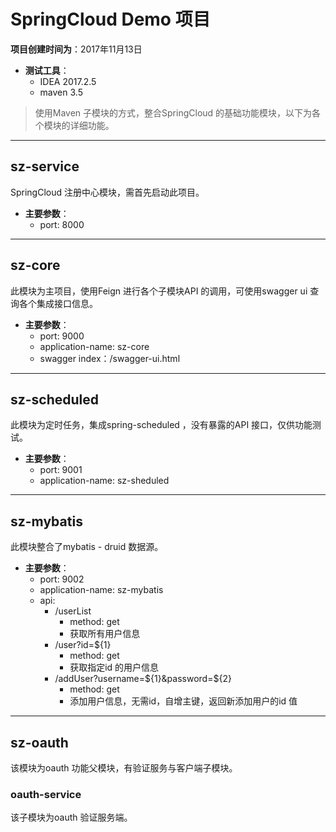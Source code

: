 # SpringCloud Demo 项目
**项目创建时间为**：2017年11月13日

- **测试工具**：
  - IDEA 2017.2.5
  - maven 3.5
> 使用Maven 子模块的方式，整合SpringCloud 的基础功能模块，以下为各个模块的详细功能。

-----------
## sz-service
SpringCloud 注册中心模块，需首先启动此项目。
- **主要参数**：
  - port: 8000

-----------
## sz-core
此模块为主项目，使用Feign 进行各个子模块API 的调用，可使用swagger ui 查询各个集成接口信息。
- **主要参数**：
  - port: 9000
  - application-name: sz-core
  - swagger index：/swagger-ui.html
  
-----------
## sz-scheduled
此模块为定时任务，集成spring-scheduled ，没有暴露的API 接口，仅供功能测试。
- **主要参数**：
  - port: 9001
  - application-name: sz-sheduled

-----------
## sz-mybatis
此模块整合了mybatis - druid 数据源。
- **主要参数**：
  - port: 9002
  - application-name: sz-mybatis
  - api:
    - /userList
      - method: get
      - 获取所有用户信息
    - /user?id=${1}
      - method: get
      - 获取指定id 的用户信息
    - /addUser?username=${1}&password=${2}
      - method: get
      - 添加用户信息，无需id，自增主键，返回新添加用户的id 值
        
-----------
## sz-oauth
该模块为oauth 功能父模块，有验证服务与客户端子模块。

### oauth-service
该子模块为oauth 验证服务端。